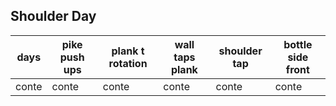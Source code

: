 ## Shoulder Day

days|pike push ups|plank t rotation|wall taps plank|shoulder tap|bottle side front
-----|-----|-----|-----|-----|-----
conte|conte|conte|conte|conte|conte





